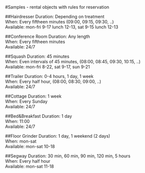 #Samples - rental objects with rules for reservation

##Hairdresser
Duration:	Depending on treatment  
When:		Every fiftheen minutes (09:00, 09:15, 09:30, ..)  
Available:	mon-fri 9-17 lunch 12-13, sat 9-15 lunch 12-13  

##Conference Room
Duration:	Any length  
When:		Every fiftheen minutes  
Available:	24/7  

##Squash
Duration:	45 minutes  
When:		Even intervals of 45 minutes, (08:00, 08:45, 09:30, 10:15, ..)   
Available:	mon-fri 8-22, sat 9-17, sun 9-21  

##Trailer
Duration:	0-4 hours, 1 day, 1 week  
When:		Every half hour, (08:00, 08:30, 09:00, ..)   
Available:	24/7  

##Cottage
Duration:	1 week  
When:		Every Sunday  
Available:	24/7  

##Bed&Breakfast
Duration:	1 day  
When:		11:00  
Available:	24/7  

##Floor Grinder
Duration:	1 day, 1 weekend (2 days)  
When:		mon-sat  
Available:	mon-sat 10-18  

##Segway
Duration:	30 min, 60 min, 90 min, 120 min, 5 hours  
When:		Every half hour  
Available:	mon-sat 11-18  
